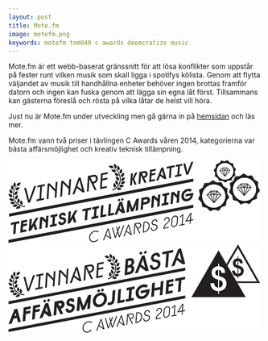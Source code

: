 ```yaml
---
layout: post
title: Mote.fm
image: motefm.png
keywords: motefm tnm040 c awards deomcratize music
---
```


Mote.fm är ett webb-baserat gränssnitt för att lösa konflikter som uppstår på fester runt vilken musik som skall ligga i spotifys kölista.
Genom att flytta väljandet av musik till handhållna enheter behöver ingen brottas framför datorn och ingen kan fuska genom att lägga sin egna låt först.
Tillsammans kan gästerna föreslå och rösta på vilka låtar de helst vill höra.

Just nu är Mote.fm under utveckling men gå gärna in på [hemsidan](http://mote.fm) och läs mer.

Mote.fm vann två priser i tävlingen C Awards våren 2014, kategorierna var bästa affärsmöjlighet och kreativ teknisk tillämpning.

  <p>
    <div class="col-sm-5 col-xs-6">
      <img class="img-responsive" src="/images/motefm-creative.png"></img>
    </div>
    <div class="col-sm-5 col-xs-6">
      <img class="img-responsive" src="/images/motefm-bussiness.png"></img>
    </div>
  </p>
